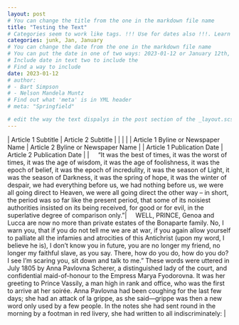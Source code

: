 ```yaml
---
layout: post
# You can change the title from the one in the markdown file name
title: "Testing the Text"
# Categories seem to work like tags. !!! Use for dates also !!!. Learn more about them in YML headers
categories: junk, Jan, January
# You can change the date from the one in the markdown file name
# You can put the date in one of two ways: 2023-01-12 or January 12th, 2023
# Include date in text two to include the 
# Find a way to include
date: 2023-01-12
# author:
# - Bart Simpson
# - Nelson Mandela Muntz
# Find out what 'meta' is in YML header
# meta: "Springfield"

# edit the way the text dispalys in the post section of the _layout.scss file
---
```

| Article 1 Subtitle                          | Article 2 Subtitle                         |
|                                             |                                    |
| Article 1 Byline or Newspaper Name          | Article 2 Byline or Newspaper Name         |
| Article 1 Publication Date                  | Article 2 Publication Date                 |
| &nbsp;&nbsp;&nbsp;&nbsp;“It was the best of times, it was the worst of times, it was the age of wisdom, it was the age of foolishness, it was the epoch of belief, it was the epoch of incredulity, it was the season of Light, it was the season of Darkness, it was the spring of hope, it was the winter of despair, we had everything before us, we had nothing before us, we were all going direct to Heaven, we were all going direct the other way – in short, the period was so far like the present period, that some of its noisiest authorities insisted on its being received, for good or for evil, in the superlative degree of comparison only.”| &nbsp;&nbsp;&nbsp;&nbsp;WELL, PRINCE, Genoa and Lucca are now no more than private estates of the Bonaparte family. No, I warn you, that if you do not tell me we are at war, if you again allow yourself to palliate all the infamies and atrocities of this Antichrist (upon my word, I believe he is), I don’t know you in future, you are no longer my friend, no longer my faithful slave, as you say. There, how do you do, how do you do? I see I’m scaring you, sit down and talk to me.” These words were uttered in July 1805 by Anna Pavlovna Scherer, a distinguished lady of the court, and confidential maid-of-honour to the Empress Marya Fyodorovna. It was her greeting to Prince Vassily, a man high in rank and office, who was the first to arrive at her soirée. Anna Pavlovna had been coughing for the last few days; she had an attack of la grippe, as she said—grippe was then a new word only used by a few people. In the notes she had sent round in the morning by a footman in red livery, she had written to all indiscriminately: |